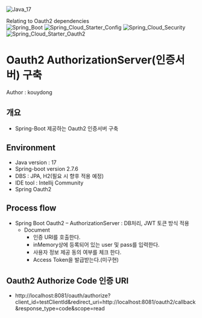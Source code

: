 ![Java_17](https://img.shields.io/badge/java-v17-red?logo=java)

Relating to Oauth2 dependencies <br>
![Spring_Boot](https://img.shields.io/badge/Spring_Boot-v2.7.6-green.svg?logo=spring)
![Spring_Cloud_Starter_Config](https://img.shields.io/badge/Spring_Cloud_Starter_Config-v3.1.5-green.svg?logo=spring)
![Spring_Cloud_Security](https://img.shields.io/badge/Spring_Cloud_Security-v2.2.5-green.svg?logo=spring)
![Spring_Cloud_Starter_Oauth2](https://img.shields.io/badge/Spring_Cloud_Starter_Oauth2-v2.2.5-green.svg?logo=spring)


# Oauth2 AuthorizationServer(인증서버) 구축 
Author : kouydong

## 개요
- Spring-Boot 제공하는 Oauth2 인증서버 구축



## Environment
- Java version : 17
- Spring-boot version 2.7.6
- DBS : JPA, H2(필요 시 향후 적용 예정)
- IDE tool : Intellij Community
- Spring Oauth2
 
## Process flow 
- Spring Boot Oauth2 – AuthorizationServer : DB처리, JWT 토큰 방식 적용
    - Document
        - 인증 URI를 호출한다. 
        - inMemory상에 등록되어 있는 user 및 pass를 입력한다.
        - 사용자 정보 제공 동의 여부를 체크 한다.
        - Access Token을 발급받는다.(미구현)

## Oauth2 Authorize Code 인증 URI
- http://localhost:8081/oauth/authorize?client_id=testClientId&redirect_uri=http://localhost:8081/oauth2/callback&response_type=code&scope=read